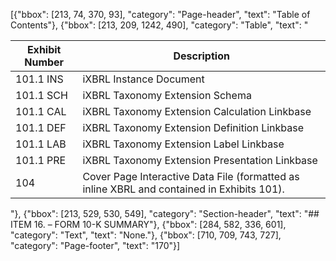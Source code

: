 [{"bbox": [213, 74, 370, 93], "category": "Page-header", "text": "Table of Contents"}, {"bbox": [213, 209, 1242, 490], "category": "Table", "text": "<table><thead><tr><th>Exhibit Number</th><th>Description</th></tr></thead><tbody><tr><td>101.1 INS</td><td>iXBRL Instance Document</td></tr><tr><td>101.1 SCH</td><td>iXBRL Taxonomy Extension Schema</td></tr><tr><td>101.1 CAL</td><td>iXBRL Taxonomy Extension Calculation Linkbase</td></tr><tr><td>101.1 DEF</td><td>iXBRL Taxonomy Extension Definition Linkbase</td></tr><tr><td>101.1 LAB</td><td>iXBRL Taxonomy Extension Label Linkbase</td></tr><tr><td>101.1 PRE</td><td>iXBRL Taxonomy Extension Presentation Linkbase</td></tr><tr><td>104</td><td>Cover Page Interactive Data File (formatted as inline XBRL and contained in Exhibits 101).</td></tr></tbody></table>"}, {"bbox": [213, 529, 530, 549], "category": "Section-header", "text": "## ITEM 16. – FORM 10-K SUMMARY"}, {"bbox": [284, 582, 336, 601], "category": "Text", "text": "None."}, {"bbox": [710, 709, 743, 727], "category": "Page-footer", "text": "170"}]